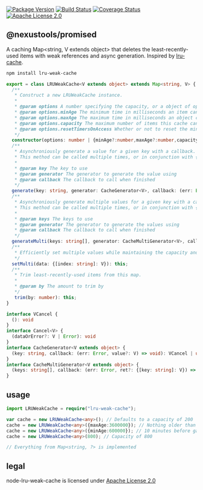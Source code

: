 [![Package Version](https://img.shields.io/npm/v/lru-weak-cache.svg)](https://www.npmjs.org/package/lru-weak-cache) [![Build Status](https://travis-ci.org/NexusTools/node-lru-weak-cache.svg)](https://travis-ci.org/NexusTools/node-lru-weak-cache) [![Coverage Status](https://img.shields.io/coveralls/NexusTools/node-lru-weak-cache.svg)](https://coveralls.io/r/NexusTools/node-lru-weak-cache?branch=master) [![Apache License 2.0](http://img.shields.io/hexpm/l/plug.svg)](http://www.apache.org/licenses/LICENSE-2.0.html)

@nexustools/promised
--------------------
A caching Map<string, V extends object> that deletes the least-recently-used items with weak references and async generation.
Inspired by [lru-cache](https://www.npmjs.com/package/lru-cache).

```bash
npm install lru-weak-cache
```

```typescript
export = class LRUWeakCache<V extends object> extends Map<string, V> {
  /**
   * Construct a new LRUWeakCache instance.
   *
   * @param options A number specifying the capacity, or a object of options, if nothing is provided, a capacity of 200 is used by default
   * @param options.minAge The minimum time in milliseconds an item can exist before being allowed to be garbage collected
   * @param options.maxAge The maximum time in milliseconds an object can exist before being erased, this should be higher than minAge or minAge will have no affect
   * @param options.capacity The maximum number of items this cache can contain before it starts erasing old ones
   * @param options.resetTimersOnAccess Whether or not to reset the minAge and maxAge timers when an item is accessed
   */
  constructor(options: number | {minAge?:number,maxAge?:number,capacity?:number,resetTimersOnAccess?:boolean});
  /**
   * Asynchroniously generate a value for a given key with a callback.
   * This method can be called multiple times, or in conjunction with {@see generateMulti} and only calls the generator once per key for the specified caching settings.
   *
   * @param key The key to use
   * @param generator The generator to generate the value using
   * @param callback The callback to call when finished
   */
  generate(key: string, generator: CacheGenerator<V>, callback: (err: Error, value?: V) => void): Cancel<V>;
  /**
   * Asynchroniously generate multiple values for a given key with a callback.
   * This method can be called multiple times, or in conjunction with {@see generate} and only calls the generator once per key for the specified caching settings.
   *
   * @param keys The keys to use
   * @param generator The generator to generate the values using
   * @param callback The callback to call when finished
   */
  generateMulti(keys: string[], generator: CacheMultiGenerator<V>, callback: (err: Error, ret?: {[key: string]: V}) => void): Cancel<{[index:string]:V}>;
  /**
   * Efficiently set multiple values while maintaining the capacity and other settings
   */
  setMulti(data: {[index: string]: V}): this;
  /**
   * Trim least-recently-used items from this map.
   *
   * @param by The amount to trim by
   */
   trim(by: number): this;
}

interface VCancel {
  (): void
}
interface Cancel<V> {
  (dataOrError?: V | Error): void
}
interface CacheGenerator<V extends object> {
  (key: string, callback: (err: Error, value?: V) => void): VCancel | undefined;
}
interface CacheMultiGenerator<V extends object> {
  (keys: string[], callback: (err: Error, ret?: {[key: string]: V}) => void): VCancel | undefined;
}
```

usage
-----
```typescript
import LRUWeakCache = require("lru-weak-cache");

var cache = new LRUWeakCache<any>(); // Defaults to a capacity of 200
cache = new LRUWeakCache<any>({maxAge:3600000}); // Nothing older than 1 hour
cache = new LRUWeakCache<any>({minAge:600000}); // 10 minutes before garbage collection
cache = new LRUWeakCache<any>(800); // Capacity of 800

// Everything from Map<string, ?> is implemented
```

legal
-----
node-lru-weak-cache is licensed under [Apache License 2.0](LICENSE.md)
